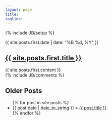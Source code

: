 ```yaml
---
layout: page
title: 
tagline: 
---
```

{% include JB/setup %}

<article>
  <time datetime="{{ site.posts.first.date | xmlschema }}">{{ site.posts.first.date | date: "%B %d, %Y" }}</time>
  <h2><a href="{{ site.posts.first.url }}">{{ site.posts.first.title }}</a></h2>
  {{ site.posts.first.content }}
</article>
  
<div class="comments">
 {% include JB/comments %}
</div> 

<h2> Older Posts </h2>
<ul class="posts">
  {% for post in site.posts %}
    <li><span>{{ post.date | date_to_string }}</span> &raquo; <a href="{{ BASE_PATH }}{{ post.url }}">{{ post.title }}</a></li>
  {% endfor %}
</ul>